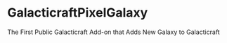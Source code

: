 GalacticraftPixelGalaxy
=======================

The First Public Galacticraft Add-on that Adds New Galaxy to Galacticraft
